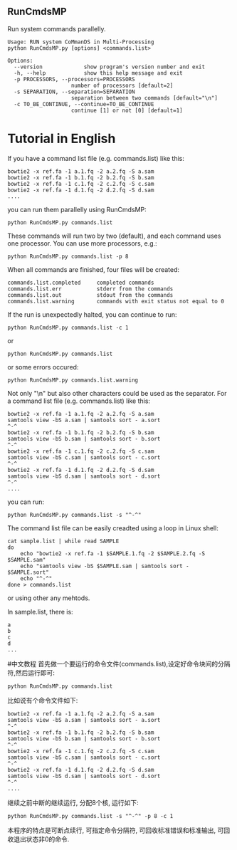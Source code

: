 ## RunCmdsMP
Run system commands parallelly.


	Usage: RUN system CoMmanDS in Multi-Processing
	python RunCmdsMP.py [options] <commands.list>

	Options:  
	  --version             show program's version number and exit  
	  -h, --help            show this help message and exit  
	  -p PROCESSORS, --processors=PROCESSORS  
                        number of processors [default=2]  
	  -s SEPARATION, --separation=SEPARATION  
                        separation between two commands [default="\n"]  
	  -c TO_BE_CONTINUE, --continue=TO_BE_CONTINUE  
                        continue [1] or not [0] [default=1]  

# Tutorial in English
If you have a command list file (e.g. commands.list) like this:

	bowtie2 -x ref.fa -1 a.1.fq -2 a.2.fq -S a.sam
	bowtie2 -x ref.fa -1 b.1.fq -2 b.2.fq -S b.sam
	bowtie2 -x ref.fa -1 c.1.fq -2 c.2.fq -S c.sam
	bowtie2 -x ref.fa -1 d.1.fq -2 d.2.fq -S d.sam
	....
you can run them parallelly using RunCmdsMP:  

	python RunCmdsMP.py commands.list
These commands will run two by two (default), and each command uses one processor.
You can use more processors, e.g.:

	python RunCmdsMP.py commands.list -p 8
When all commands are finished, four files will be created:
	
	commands.list.completed		completed commands
	commands.list.err			stderr from the commands
	commands.list.out			stdout from the commands
	commands.list.warning		commands with exit status not equal to 0
	
If the run is unexpectedly halted, you can continue to run:
	
	python RunCmdsMP.py commands.list -c 1
or

	python RunCmdsMP.py commands.list
or some errors occured:

	python RunCmdsMP.py commands.list.warning
	
Not only "\n" but also other characters could be used as the separator. For a command list file (e.g. commands.list) like this:

	bowtie2 -x ref.fa -1 a.1.fq -2 a.2.fq -S a.sam
	samtools view -bS a.sam | samtools sort - a.sort
	^-^
	bowtie2 -x ref.fa -1 b.1.fq -2 b.2.fq -S b.sam
	samtools view -bS b.sam | samtools sort - b.sort
	^-^
	bowtie2 -x ref.fa -1 c.1.fq -2 c.2.fq -S c.sam
	samtools view -bS c.sam | samtools sort - c.sort
	^-^
	bowtie2 -x ref.fa -1 d.1.fq -2 d.2.fq -S d.sam
	samtools view -bS d.sam | samtools sort - d.sort
	^-^
	....
you can run:

	python RunCmdsMP.py commands.list -s "^-^"
	
The command list file can be easily creadted using a loop in Linux shell:

	cat sample.list | while read SAMPLE
	do
		echo "bowtie2 -x ref.fa -1 $SAMPLE.1.fq -2 $SAMPLE.2.fq -S $SAMPLE.sam"
		echo "samtools view -bS $SAMPLE.sam | samtools sort - $SAMPLE.sort"
		echo "^-^"
	done > commands.list
or using other any mehtods.
	
In sample.list, there is:

	a
	b
	c
	d
	...

#中文教程
首先做一个要运行的命令文件(commands.list),设定好命令块间的分隔符,然后运行即可:

	python RunCmdsMP.py commands.list
	
比如说有个命令文件如下:

	bowtie2 -x ref.fa -1 a.1.fq -2 a.2.fq -S a.sam
	samtools view -bS a.sam | samtools sort - a.sort
	^-^
	bowtie2 -x ref.fa -1 b.1.fq -2 b.2.fq -S b.sam
	samtools view -bS b.sam | samtools sort - b.sort
	^-^
	bowtie2 -x ref.fa -1 c.1.fq -2 c.2.fq -S c.sam
	samtools view -bS c.sam | samtools sort - c.sort
	^-^
	bowtie2 -x ref.fa -1 d.1.fq -2 d.2.fq -S d.sam
	samtools view -bS d.sam | samtools sort - d.sort
	^-^
	....
继续之前中断的继续运行, 分配8个核, 运行如下:

	python RunCmdsMP.py commands.list -s "^-^" -p 8 -c 1
	
本程序的特点是可断点续行, 可指定命令分隔符, 可回收标准错误和标准输出, 可回收退出状态非0的命令.

